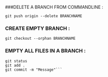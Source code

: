 ###DELETE A BRANCH FROM COMMANDLINE : 

```git push origin --delete BRANCHNAME```

### CREATE EMPTY BRANCH :

```git checkout --orphan BRANCHNAME```

### EMPTY ALL FILES IN A BRANCH :

```rm -rf * 
git status
git add . 
git commit -m "Message"```
